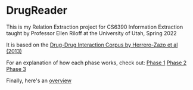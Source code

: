 # DrugReader
This is my Relation Extraction project for CS6390 Information Extraction taught by Professor Ellen Riloff at the University of Utah, Spring 2022

It is based on the [Drug-Drug Interaction Corpus by Herrero-Zazo et al (2013)](https://www.sciencedirect.com/science/article/pii/S1532046413001123/pdfft?isDTMRedir=true)

For an explanation of how each phase works, check out:
[Phase 1](https://github.com/jacobkj314/DrugReader/blob/main/Phase1/README.pdf)
[Phase 2](https://github.com/jacobkj314/DrugReader/blob/main/Phase2/README.pdf)
[Phase 3](https://github.com/jacobkj314/DrugReader/blob/main/Phase3/Phase3.pdf)

Finally, here's an [overview](https://github.com/jacobkj314/DrugReader/blob/main/JacobJohnsonSlides.pdf)